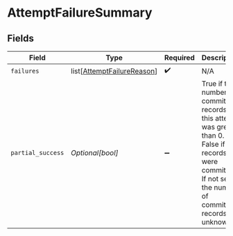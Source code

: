 # AttemptFailureSummary


## Fields

| Field                                                                                                                                                                   | Type                                                                                                                                                                    | Required                                                                                                                                                                | Description                                                                                                                                                             |
| ----------------------------------------------------------------------------------------------------------------------------------------------------------------------- | ----------------------------------------------------------------------------------------------------------------------------------------------------------------------- | ----------------------------------------------------------------------------------------------------------------------------------------------------------------------- | ----------------------------------------------------------------------------------------------------------------------------------------------------------------------- |
| `failures`                                                                                                                                                              | list[[AttemptFailureReason](../../models/shared/attemptfailurereason.md)]                                                                                               | :heavy_check_mark:                                                                                                                                                      | N/A                                                                                                                                                                     |
| `partial_success`                                                                                                                                                       | *Optional[bool]*                                                                                                                                                        | :heavy_minus_sign:                                                                                                                                                      | True if the number of committed records for this attempt was greater than 0. False if 0 records were committed. If not set, the number of committed records is unknown. |